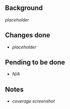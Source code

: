 ## Background
_placeholder_

## Changes done
* _placeholder_

## Pending to be done
* _N/A_

## Notes
* _coverage screenshot_
